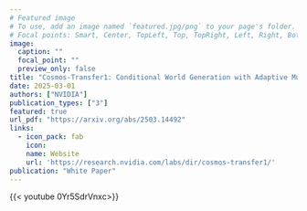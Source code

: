 ```yaml
---
# Featured image
# To use, add an image named `featured.jpg/png` to your page's folder.
# Focal points: Smart, Center, TopLeft, Top, TopRight, Left, Right, BottomLeft, Bottom, BottomRight.
image:
  caption: ""
  focal_point: ""
  preview_only: false
title: "Cosmos-Transfer1: Conditional World Generation with Adaptive Multimodal Control"
date: 2025-03-01
authors: ["NVIDIA"]
publication_types: ["3"]
featured: true
url_pdf: "https://arxiv.org/abs/2503.14492"
links:
  - icon_pack: fab
    icon: 
    name: Website
    url: 'https://research.nvidia.com/labs/dir/cosmos-transfer1/'
publication: "White Paper"
---
```


{{< youtube 0Yr5SdrVnxc>}}
